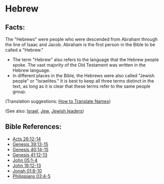 # Hebrew #

## Facts: ##

The "Hebrews" were people who were descended from Abraham through the line of Isaac and Jacob. Abraham is the first person in the Bible to be called a "Hebrew."

* The term "Hebrew" also refers to the language that the Hebrew people spoke. The vast majority of the Old Testament was written in the Hebrew language.
* In different places in the Bible, the Hebrews were also called "Jewish people" or "Israelites." It is best to keep all three terms distinct in the text, as long as it is clear that these terms refer to the same people group.

(Translation suggestions: [How to Translate Names](en/ta-vol1/translate/man/translate-names))

(See also: [Israel](../other/israel.md), [Jew](../other/jew.md), [Jewish leaders](../other/jewishleaders.md))

## Bible References: ##

* [Acts 26:12-14](en/tn/act/help/26/12)
* [Genesis 39:13-15](en/tn/gen/help/39/13)
* [Genesis 40:14-15](en/tn/gen/help/40/14)
* [Genesis 41:12-13](en/tn/gen/help/41/12)
* [John 05:1-4](en/tn/jhn/help/05/01)
* [John 19:12-13](en/tn/jhn/help/19/12)
* [Jonah 01:8-10](en/tn/jon/help/01/08)
* [Philippians 03:4-5](en/tn/php/help/03/04)